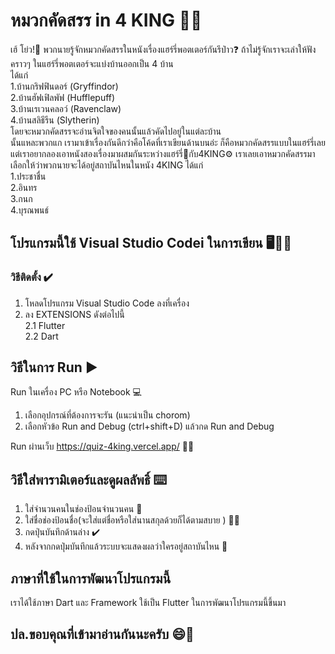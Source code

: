 # หมวกคัดสรร in 4 KING 🎩🧙
เฮ้ โย่ว!👋 พวกนายรู้จักหมวกคัดสรรในหนังเรื่องแฮร์รี่พอตเตอร์กันรึป่าว❓ ถ้าไม่รู้จักเราจะเล่าให้ฟังคราวๆ ในแฮร์รี่พอตเตอร์จะแบ่งบ้านออกเป็น 4 บ้าน<br> ได้แก่<br> 1.บ้านกริฟฟินดอร์ (Gryffindor)<br> 2.บ้านฮัฟเฟิลพัฟ (Hufflepuff)<br> 3.บ้านเรเวนคลอว์ (Ravenclaw)<br> 4.บ้านสลิธีรีน (Slytherin)<br> โดยจะหมวกคัดสรรจะอ่านจิตใจของคนนั้นแล้วคัดไปอยู่ในแต่ละบ้าน<br> นั้นแหละพวกแก เรามาเข้าเรื่องกันดีกว่าคือโค้ดที่เราเขียนด้านบนอ่ะ ก็คือหมวกคัดสรรแบบในแฮร์รี่เลยแต่เราอยากลองเอาหนังสองเรื่องมาผสมกันระหว่างแฮร์รี่🧙กับ4KING⚙️ เราเลยเอาหมวกคัดสรรมาเลือกให้ว่าพวกนายจะได้อยู่สถาบันไหนในหนัง 4KING ได้แก่<br>1.ประชาชื่น<br>2.อินทร<br>3.กนก<br>4.บุรณพนธ์

## โปรแกรมนี้ใช้ Visual Studio Codei ในการเขียน 🖥️👨‍💻
### วิธีติดตั้ง ✔️
1. โหลดโปรแกรม Visual Studio Code ลงที่เครื่อง
2. ลง EXTENSIONS ดังต่อไปนี้
<br>2.1 Flutter
<br>2.2 Dart


## วิธีในการ Run ▶️
Run ในเครื่อง PC หรือ Notebook 💻
1. เลือกอุปกรณ์ที่ต้องการจะรัน (แนะนำเป็น chorom)
2. เลือกหัวข้อ Run and Debug (ctrl+shift+D) แล้วกด Run and Debug

Run ผ่านเว็บ https://quiz-4king.vercel.app/ 🔗🌐

## วิธีใส่พารามิเตอร์และดูผลลัพธิ์ ⌨️
1. ใส่จำนวนคนในช่องป้อนจำนวนคน 🔢
2. ใส่ชื่อช่องป้อนชื่อ(จะใส่แต่ชื่อหรือใส่นานสกุลด้วยก็ได้ตามสบาย ) 👨‍💼
3. กดปุ่นบันทึกด้านล่าง ✔️
4. หลังจากกดปุ่มบันทึกแล้วระบบจะแสดงผลว่าใครอยู่สถาบันไหน 🏫


## ภาษาที่ใช้ในการพัฒนาโปรแกรมนี้
เราได้ใช้ภาษา Dart และ Framework ใช้เป็น Flutter ในการพัฒนาโปรแกรมนี้ขึ้นมา

## ปล.ขอบคุณที่เข้ามาอ่านกันนะครับ 😄🙏

